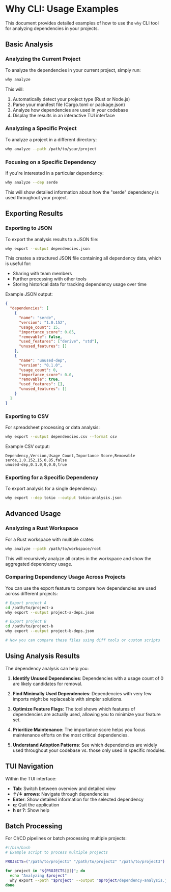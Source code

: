 # Why CLI: Usage Examples

This document provides detailed examples of how to use the `why` CLI tool for analyzing dependencies in your projects.

## Basic Analysis

### Analyzing the Current Project

To analyze the dependencies in your current project, simply run:

```bash
why analyze
```

This will:
1. Automatically detect your project type (Rust or Node.js)
2. Parse your manifest file (Cargo.toml or package.json)
3. Analyze how dependencies are used in your codebase
4. Display the results in an interactive TUI interface

### Analyzing a Specific Project

To analyze a project in a different directory:

```bash
why analyze --path /path/to/your/project
```

### Focusing on a Specific Dependency

If you're interested in a particular dependency:

```bash
why analyze --dep serde
```

This will show detailed information about how the "serde" dependency is used throughout your project.

## Exporting Results

### Exporting to JSON

To export the analysis results to a JSON file:

```bash
why export --output dependencies.json
```

This creates a structured JSON file containing all dependency data, which is useful for:
- Sharing with team members
- Further processing with other tools
- Storing historical data for tracking dependency usage over time

Example JSON output:

```json
{
  "dependencies": [
    {
      "name": "serde",
      "version": "1.0.152",
      "usage_count": 15,
      "importance_score": 0.85,
      "removable": false,
      "used_features": ["derive", "std"],
      "unused_features": []
    },
    {
      "name": "unused-dep",
      "version": "0.1.0",
      "usage_count": 0,
      "importance_score": 0.0,
      "removable": true,
      "used_features": [],
      "unused_features": []
    }
  ]
}
```

### Exporting to CSV

For spreadsheet processing or data analysis:

```bash
why export --output dependencies.csv --format csv
```

Example CSV output:
```
Dependency,Version,Usage Count,Importance Score,Removable
serde,1.0.152,15,0.85,false
unused-dep,0.1.0,0,0.0,true
```

### Exporting for a Specific Dependency

To export analysis for a single dependency:

```bash
why export --dep tokio --output tokio-analysis.json
```

## Advanced Usage

### Analyzing a Rust Workspace

For a Rust workspace with multiple crates:

```bash
why analyze --path /path/to/workspace/root
```

This will recursively analyze all crates in the workspace and show the aggregated dependency usage.

### Comparing Dependency Usage Across Projects

You can use the export feature to compare how dependencies are used across different projects:

```bash
# Export project A
cd /path/to/project-a
why export --output project-a-deps.json

# Export project B
cd /path/to/project-b
why export --output project-b-deps.json

# Now you can compare these files using diff tools or custom scripts
```

## Using Analysis Results

The dependency analysis can help you:

1. **Identify Unused Dependencies**: Dependencies with a usage count of 0 are likely candidates for removal.

2. **Find Minimally Used Dependencies**: Dependencies with very few imports might be replaceable with simpler solutions.

3. **Optimize Feature Flags**: The tool shows which features of dependencies are actually used, allowing you to minimize your feature set.

4. **Prioritize Maintenance**: The importance score helps you focus maintenance efforts on the most critical dependencies.

5. **Understand Adoption Patterns**: See which dependencies are widely used throughout your codebase vs. those only used in specific modules.

## TUI Navigation

Within the TUI interface:

- **Tab**: Switch between overview and detailed view
- **↑/↓ arrows**: Navigate through dependencies
- **Enter**: Show detailed information for the selected dependency
- **q**: Quit the application
- **h or ?**: Show help

## Batch Processing

For CI/CD pipelines or batch processing multiple projects:

```bash
#!/bin/bash
# Example script to process multiple projects

PROJECTS=("/path/to/project1" "/path/to/project2" "/path/to/project3")

for project in "${PROJECTS[@]}"; do
  echo "Analyzing $project"
  why export --path "$project" --output "$project/dependency-analysis.json"
done
``` 